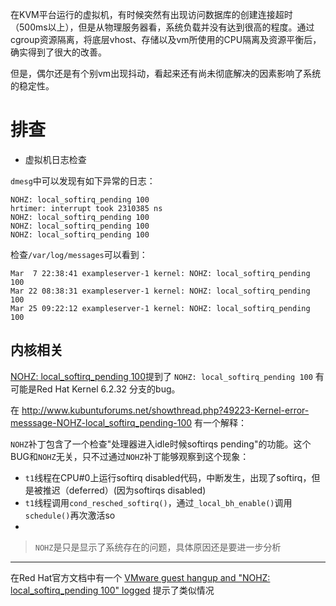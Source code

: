 在KVM平台运行的虚拟机，有时候突然有出现访问数据库的创建连接超时（500ms以上），但是从物理服务器看，系统负载并没有达到很高的程度。通过cgroup资源隔离，将底层vhost、存储以及vm所使用的CPU隔离及资源平衡后，确实得到了很大的改善。

但是，偶尔还是有个别vm出现抖动，看起来还有尚未彻底解决的因素影响了系统的稳定性。

# 排查

* 虚拟机日志检查

`dmesg`中可以发现有如下异常的日志：

```
NOHZ: local_softirq_pending 100
hrtimer: interrupt took 2310385 ns
NOHZ: local_softirq_pending 100
NOHZ: local_softirq_pending 100
NOHZ: local_softirq_pending 100
```

检查`/var/log/messages`可以看到：

```
Mar  7 22:38:41 exampleserver-1 kernel: NOHZ: local_softirq_pending 100
Mar 22 08:38:31 exampleserver-1 kernel: NOHZ: local_softirq_pending 100
Mar 25 09:22:12 exampleserver-1 kernel: NOHZ: local_softirq_pending 100
```

## 内核相关

[NOHZ: local_softirq_pending 100](https://forum.proxmox.com/threads/nohz-local_softirq_pending-100.11855/)提到了 `NOHZ: local_softirq_pending 100` 有可能是Red Hat Kernel 6.2.32 分支的bug。

在 http://www.kubuntuforums.net/showthread.php?49223-Kernel-error-messsage-NOHZ-local_softirq_pending-100 有一个解释：

`NOHZ`补丁包含了一个检查"处理器进入idle时候softirqs pending"的功能。这个BUG和`NOHZ`无关，只不过通过`NOHZ`补丁能够观察到这个现象：

* `t1`线程在CPU#0上运行softirq disabled代码，中断发生，出现了softirq，但是被推迟（deferred）(因为softirqs disabled)
* `t1`线程调用`cond_resched_softirq()`，通过`_local_bh_enable()`调用`schedule()`再次激活so
* 

> `NOHZ`是只是显示了系统存在的问题，具体原因还是要进一步分析

----

在Red Hat官方文档中有一个 [VMware guest hangup and "NOHZ: local_softirq_pending 100" logged](https://access.redhat.com/solutions/1157563) 提示了类似情况